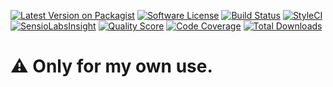 [![Latest Version on Packagist](https://img.shields.io/packagist/v/elfsundae/laravel-support.svg?style=flat-square)](https://packagist.org/packages/elfsundae/laravel-support)
[![Software License](https://img.shields.io/badge/license-MIT-brightgreen.svg?style=flat-square)](LICENSE.md)
[![Build Status](https://img.shields.io/travis/ElfSundae/laravel-support/master.svg?style=flat-square)](https://travis-ci.org/ElfSundae/laravel-support)
[![StyleCI](https://styleci.io/repos/94118310/shield)](https://styleci.io/repos/94118310)
[![SensioLabsInsight](https://img.shields.io/sensiolabs/i/7e3f59ed-c717-4fa1-981a-96e7094d1234.svg?style=flat-square)](https://insight.sensiolabs.com/projects/7e3f59ed-c717-4fa1-981a-96e7094d1234)
[![Quality Score](https://img.shields.io/scrutinizer/g/elfsundae/laravel-support.svg?style=flat-square)](https://scrutinizer-ci.com/g/elfsundae/laravel-support)
[![Code Coverage](https://img.shields.io/scrutinizer/coverage/g/elfsundae/laravel-support/master.svg?style=flat-square)](https://scrutinizer-ci.com/g/elfsundae/laravel-support/?branch=master)
[![Total Downloads](https://img.shields.io/packagist/dt/elfsundae/laravel-support.svg?style=flat-square)](https://packagist.org/packages/elfsundae/laravel-support)

# :warning: Only for my own use.
